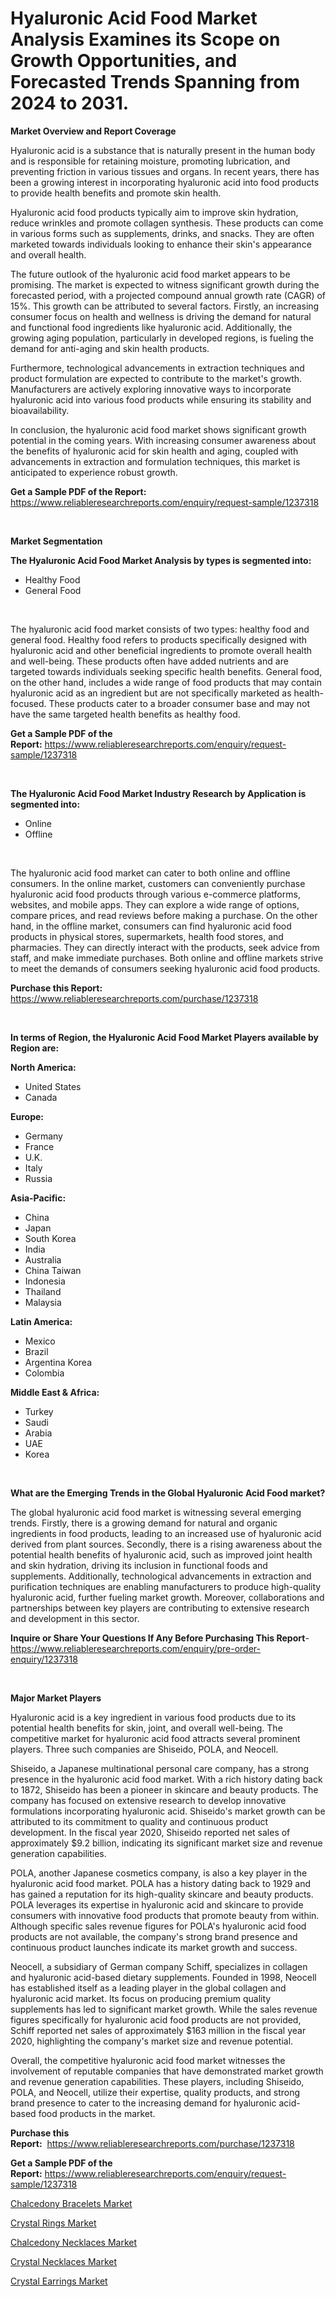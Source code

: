 <p><h1>Hyaluronic Acid Food Market Analysis Examines its Scope on Growth Opportunities, and Forecasted Trends Spanning from 2024 to 2031.</h1></p><p><strong>Market Overview and Report Coverage</strong></p>
<p><p>Hyaluronic acid is a substance that is naturally present in the human body and is responsible for retaining moisture, promoting lubrication, and preventing friction in various tissues and organs. In recent years, there has been a growing interest in incorporating hyaluronic acid into food products to provide health benefits and promote skin health.</p><p>Hyaluronic acid food products typically aim to improve skin hydration, reduce wrinkles and promote collagen synthesis. These products can come in various forms such as supplements, drinks, and snacks. They are often marketed towards individuals looking to enhance their skin's appearance and overall health.</p><p>The future outlook of the hyaluronic acid food market appears to be promising. The market is expected to witness significant growth during the forecasted period, with a projected compound annual growth rate (CAGR) of 15%. This growth can be attributed to several factors. Firstly, an increasing consumer focus on health and wellness is driving the demand for natural and functional food ingredients like hyaluronic acid. Additionally, the growing aging population, particularly in developed regions, is fueling the demand for anti-aging and skin health products.</p><p>Furthermore, technological advancements in extraction techniques and product formulation are expected to contribute to the market's growth. Manufacturers are actively exploring innovative ways to incorporate hyaluronic acid into various food products while ensuring its stability and bioavailability.</p><p>In conclusion, the hyaluronic acid food market shows significant growth potential in the coming years. With increasing consumer awareness about the benefits of hyaluronic acid for skin health and aging, coupled with advancements in extraction and formulation techniques, this market is anticipated to experience robust growth.</p></p>
<p><strong>Get a Sample PDF of the Report:</strong> <a href="https://www.reliableresearchreports.com/enquiry/request-sample/1237318">https://www.reliableresearchreports.com/enquiry/request-sample/1237318</a></p>
<p>&nbsp;</p>
<p><strong>Market Segmentation</strong></p>
<p><strong>The Hyaluronic Acid Food Market Analysis by types is segmented into:</strong></p>
<p><ul><li>Healthy Food</li><li>General Food</li></ul></p>
<p>&nbsp;</p>
<p><p>The hyaluronic acid food market consists of two types: healthy food and general food. Healthy food refers to products specifically designed with hyaluronic acid and other beneficial ingredients to promote overall health and well-being. These products often have added nutrients and are targeted towards individuals seeking specific health benefits. General food, on the other hand, includes a wide range of food products that may contain hyaluronic acid as an ingredient but are not specifically marketed as health-focused. These products cater to a broader consumer base and may not have the same targeted health benefits as healthy food.</p></p>
<p><strong>Get a Sample PDF of the Report:</strong>&nbsp;<a href="https://www.reliableresearchreports.com/enquiry/request-sample/1237318">https://www.reliableresearchreports.com/enquiry/request-sample/1237318</a></p>
<p>&nbsp;</p>
<p><strong>The Hyaluronic Acid Food Market Industry Research by Application is segmented into:</strong></p>
<p><ul><li>Online</li><li>Offline</li></ul></p>
<p>&nbsp;</p>
<p><p>The hyaluronic acid food market can cater to both online and offline consumers. In the online market, customers can conveniently purchase hyaluronic acid food products through various e-commerce platforms, websites, and mobile apps. They can explore a wide range of options, compare prices, and read reviews before making a purchase. On the other hand, in the offline market, consumers can find hyaluronic acid food products in physical stores, supermarkets, health food stores, and pharmacies. They can directly interact with the products, seek advice from staff, and make immediate purchases. Both online and offline markets strive to meet the demands of consumers seeking hyaluronic acid food products.</p></p>
<p><strong>Purchase this Report:</strong>&nbsp; <a href="https://www.reliableresearchreports.com/purchase/1237318">https://www.reliableresearchreports.com/purchase/1237318</a></p>
<p>&nbsp;</p>
<p><strong>In terms of Region, the Hyaluronic Acid Food Market Players available by Region are:</strong></p>
<p>
    <p> <strong> North America: </strong>
        <ul>
            <li>United States</li>
            <li>Canada</li>
        </ul>
        </p> 
    <p> <strong> Europe: </strong>
        <ul>
            <li>Germany</li>
            <li>France</li>
            <li>U.K.</li>
            <li>Italy</li>
            <li>Russia</li>
        </ul>
        </p> 
    <p> <strong> Asia-Pacific: </strong>
        <ul>
            <li>China</li>
            <li>Japan</li>
            <li>South Korea</li>
            <li>India</li>
            <li>Australia</li>
            <li>China Taiwan</li>
            <li>Indonesia</li>
            <li>Thailand</li>
            <li>Malaysia</li>
        </ul>
        </p> 
    <p> <strong> Latin America: </strong>
        <ul>
            <li>Mexico</li>
            <li>Brazil</li>
            <li>Argentina Korea</li>
            <li>Colombia</li>
        </ul>
        </p> 
    <p> <strong> Middle East & Africa: </strong>
        <ul>
            <li>Turkey</li>
            <li>Saudi</li>
            <li>Arabia</li>
            <li>UAE</li>
            <li>Korea</li>
        </ul>
    </p>
    </p>
<p>&nbsp;</p>
<p><strong>What are the Emerging Trends in the Global Hyaluronic Acid Food market?</strong></p>
<p><p>The global hyaluronic acid food market is witnessing several emerging trends. Firstly, there is a growing demand for natural and organic ingredients in food products, leading to an increased use of hyaluronic acid derived from plant sources. Secondly, there is a rising awareness about the potential health benefits of hyaluronic acid, such as improved joint health and skin hydration, driving its inclusion in functional foods and supplements. Additionally, technological advancements in extraction and purification techniques are enabling manufacturers to produce high-quality hyaluronic acid, further fueling market growth. Moreover, collaborations and partnerships between key players are contributing to extensive research and development in this sector.</p></p>
<p><strong>Inquire or Share Your Questions If Any Before Purchasing This Report</strong>- <a href="https://www.reliableresearchreports.com/enquiry/pre-order-enquiry/1237318">https://www.reliableresearchreports.com/enquiry/pre-order-enquiry/1237318</a></p>
<p>&nbsp;</p>
<p><strong>Major Market Players</strong></p>
<p><p>Hyaluronic acid is a key ingredient in various food products due to its potential health benefits for skin, joint, and overall well-being. The competitive market for hyaluronic acid food attracts several prominent players. Three such companies are Shiseido, POLA, and Neocell.</p><p>Shiseido, a Japanese multinational personal care company, has a strong presence in the hyaluronic acid food market. With a rich history dating back to 1872, Shiseido has been a pioneer in skincare and beauty products. The company has focused on extensive research to develop innovative formulations incorporating hyaluronic acid. Shiseido's market growth can be attributed to its commitment to quality and continuous product development. In the fiscal year 2020, Shiseido reported net sales of approximately $9.2 billion, indicating its significant market size and revenue generation capabilities.</p><p>POLA, another Japanese cosmetics company, is also a key player in the hyaluronic acid food market. POLA has a history dating back to 1929 and has gained a reputation for its high-quality skincare and beauty products. POLA leverages its expertise in hyaluronic acid and skincare to provide consumers with innovative food products that promote beauty from within. Although specific sales revenue figures for POLA's hyaluronic acid food products are not available, the company's strong brand presence and continuous product launches indicate its market growth and success.</p><p>Neocell, a subsidiary of German company Schiff, specializes in collagen and hyaluronic acid-based dietary supplements. Founded in 1998, Neocell has established itself as a leading player in the global collagen and hyaluronic acid market. Its focus on producing premium quality supplements has led to significant market growth. While the sales revenue figures specifically for hyaluronic acid food products are not provided, Schiff reported net sales of approximately $163 million in the fiscal year 2020, highlighting the company's market size and revenue potential.</p><p>Overall, the competitive hyaluronic acid food market witnesses the involvement of reputable companies that have demonstrated market growth and revenue generation capabilities. These players, including Shiseido, POLA, and Neocell, utilize their expertise, quality products, and strong brand presence to cater to the increasing demand for hyaluronic acid-based food products in the market.</p></p>
<p><strong>Purchase this Report:</strong>&nbsp;&nbsp;<a href="https://www.reliableresearchreports.com/purchase/1237318">https://www.reliableresearchreports.com/purchase/1237318</a></p>
<p></p>
<p><strong>Get a Sample PDF of the Report:</strong>&nbsp;<a href="https://www.reliableresearchreports.com/enquiry/request-sample/1237318">https://www.reliableresearchreports.com/enquiry/request-sample/1237318</a></p>
<p><p><a href="https://github.com/antony131rp/Market-Research-Report-List-1/blob/main/chalcedony-bracelets-market.md">Chalcedony Bracelets Market</a></p><p><a href="https://github.com/mohamedbakry57/Market-Research-Report-List-1/blob/main/crystal-rings-market.md">Crystal Rings Market</a></p><p><a href="https://github.com/lababdou/Market-Research-Report-List-1/blob/main/chalcedony-necklaces-market.md">Chalcedony Necklaces Market</a></p><p><a href="https://github.com/sougarounis/Market-Research-Report-List-1/blob/main/crystal-necklaces-market.md">Crystal Necklaces Market</a></p><p><a href="https://github.com/bracarafogo/Market-Research-Report-List-1/blob/main/crystal-earrings-market.md">Crystal Earrings Market</a></p></p>